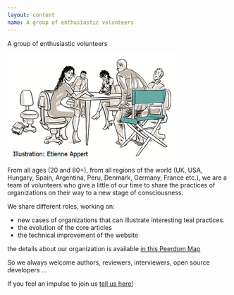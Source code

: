 ```yaml
---
layout: content
name: A group of enthusiastic volunteers
---
```

A group of enthusiastic volunteers

![](/media/group-of-enthusiastic-volunteers.png)

From all ages (20 and 80+), from all regions of the world (UK, USA, Hungary, Spain, Argentina, Peru, Denmark, Germany, France etc.), we are a team of volunteers who give a little of our time to share the practices of organizations on their way to a new stage of consciousness.

We share different roles, working on:

* new cases of organizations that can illustrate interesting teal practices.
* the evolution of the core articles
* the technical improvement of the website

the details about our organization is available [in this Peerdom Map](https://peerdom.org/ror-wiki/map?view=circles)

So we always welcome authors, reviewers, interviewers, open source developers ...

If you feel an impulse to join us [tell us here!](https://surveyheart.com/form/5f12c56c042b2b3696da7a2e#welcome)